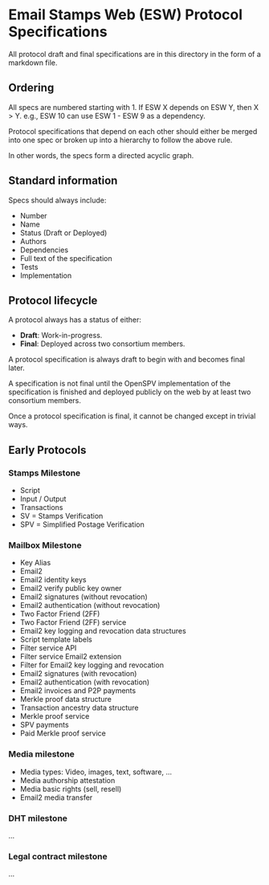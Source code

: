 Email Stamps Web (ESW) Protocol Specifications
==============================================

All protocol draft and final specifications are in this directory in the form of
a markdown file.

Ordering
--------

All specs are numbered starting with 1. If ESW X depends on ESW Y, then X > Y.
e.g., ESW 10 can use ESW 1 - ESW 9 as a dependency.

Protocol specifications that depend on each other should either be merged into
one spec or broken up into a hierarchy to follow the above rule.

In other words, the specs form a directed acyclic graph.

Standard information
--------------------

Specs should always include:
- Number
- Name
- Status (Draft or Deployed)
- Authors
- Dependencies
- Full text of the specification
- Tests
- Implementation

Protocol lifecycle
------------------

A protocol always has a status of either:

- **Draft**: Work-in-progress.
- **Final**: Deployed across two consortium members.

A protocol specification is always draft to begin with and becomes final later.

A specification is not final until the OpenSPV implementation of the
specification is finished and deployed publicly on the web by at least two
consortium members.

Once a protocol specification is final, it cannot be changed except in trivial
ways.

Early Protocols
---------------

### Stamps Milestone

* Script
* Input / Output
* Transactions
* SV = Stamps Verification
* SPV = Simplified Postage Verification

### Mailbox Milestone

* Key Alias
* Email2
* Email2 identity keys
* Email2 verify public key owner
* Email2 signatures (without revocation)
* Email2 authentication (without revocation)
* Two Factor Friend (2FF)
* Two Factor Friend (2FF) service
* Email2 key logging and revocation data structures
* Script template labels
* Filter service API
* Filter service Email2 extension
* Filter for Email2 key logging and revocation
* Email2 signatures (with revocation)
* Email2 authentication (with revocation)
* Email2 invoices and P2P payments
* Merkle proof data structure
* Transaction ancestry data structure
* Merkle proof service
* SPV payments
* Paid Merkle proof service

### Media milestone

* Media types: Video, images, text, software, ...
* Media authorship attestation
* Media basic rights (sell, resell)
* Email2 media transfer

### DHT milestone

...

### Legal contract milestone

...
